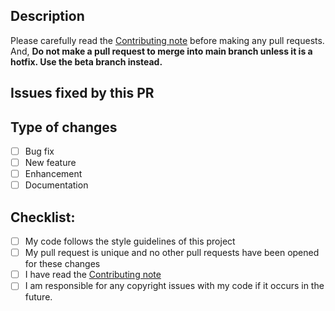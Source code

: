 ## Description

Please carefully read the [Contributing note](https://github.com/LiteLDev/LiteLoaderBDS/discussions/546) before making any pull requests.
And, **Do not make a pull request to merge into main branch unless it is a hotfix. Use the beta branch instead.**
## Issues fixed by this PR

<!--- Put the links of issues that may be fixed by this PR here (if any). -->
## Type of changes

<!--- Put an `x` in all the boxes that apply your changes. -->

- [ ] Bug fix
- [ ] New feature 
- [ ] Enhancement
- [ ] Documentation

## Checklist:

- [ ] My code follows the style guidelines of this project
- [ ] My pull request is unique and no other pull requests have been opened for these changes
- [ ] I have read the [Contributing note](https://github.com/LiteLDev/LiteLoaderBDS/discussions/546)
- [ ] I am responsible for any copyright issues with my code if it occurs in the future.
